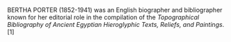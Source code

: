 BERTHA PORTER (1852-1941) was an English biographer and bibliographer known for her editorial role in the compilation of the _Topographical Bibliography of Ancient Egyptian Hieroglyphic Texts, Reliefs, and Paintings_.[1]
